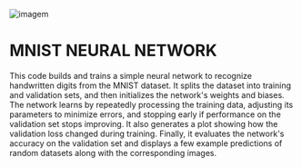 ![imagem](https://github.com/user-attachments/assets/33d28436-23fe-4778-b8b2-dad8156bc7a2)

# MNIST NEURAL NETWORK

This code builds and trains a simple neural network to recognize handwritten digits from the MNIST dataset. It splits the dataset into training and validation sets, and then initializes the network's weights and biases. The network learns by repeatedly processing the training data, adjusting its parameters to minimize errors, and stopping early if performance on the validation set stops improving. It also generates a plot showing how the validation loss changed during training. Finally, it evaluates the network's accuracy on the validation set and displays a few example predictions of random datasets along with the corresponding images. 
